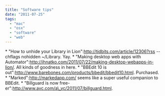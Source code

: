 ```yaml
---
title: "Software tips"
date: "2011-07-25"
tags: 
  - "mac"
  - "osx"
  - "software"
  - "web"
---
```


\* "How to unhide your Library in Lion":http://tidbits.com/article/12306?rss -- chflags nohidden ~/Library. Yay. \* "Making desktop web apps with Automator":http://ihnatko.com/2011/07/22/making-desktop-webapps-in-lion/. All kinds of goodness in here. \* "BBEdit 10 is out":http://www.barebones.com/products/bbedit/bbedit10.html. Purchased. \* "Marked":http://markedapp.com/ seems like a super useful companion to BBEdit. \* "Billguard is now free-er":http://www.avc.com/a\_vc/2011/07/billguard.html.

